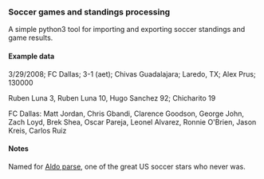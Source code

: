 ### Soccer games and standings processing

A simple python3 tool for importing and exporting soccer standings and game results.

#### Example data

3/29/2008; FC Dallas; 3-1 (aet); Chivas Guadalajara; Laredo, TX; Alex Prus; 130000

Ruben Luna 3, Ruben Luna 10, Hugo Sanchez 92; Chicharito 19

FC Dallas: Matt Jordan, Chris Gbandi, Clarence Goodson, George John, Zach Loyd, Brek Shea, Oscar Pareja, Leonel Alvarez, Ronnie O'Brien, Jason Kreis, Carlos Ruiz

#### Notes

Named for [Aldo parse](http://soccerstats.us/bios/aldo-donelli), one of the great US soccer stars who never was.